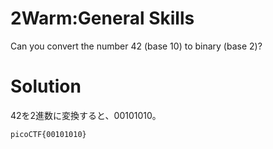 # 2Warm:General Skills

Can you convert the number 42 (base 10) to binary (base 2)? 

# Solution

42を2進数に変換すると、00101010。

`picoCTF{00101010}`
